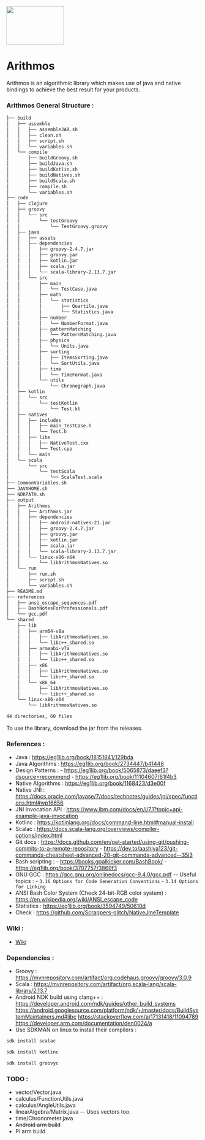 <img src="https://user-images.githubusercontent.com/60224159/148698536-753320a3-44a0-42ea-9f47-afcb1d3f7cab.png" width="150" height="100"> <h1> Arithmos </h1>

Arithmos is an algorithmic library which makes use of java and native bindings to achieve the best result for your products.

### Arithmos General Structure : 
```bash
├── build
│   ├── assemble
│   │   ├── assembleJAR.sh
│   │   ├── clean.sh
│   │   ├── script.sh
│   │   └── variables.sh
│   └── compile
│       ├── buildGroovy.sh
│       ├── buildJava.sh
│       ├── buildKotlin.sh
│       ├── buildNatives.sh
│       ├── buildScala.sh
│       ├── compile.sh
│       └── variables.sh
├── code
│   ├── clojure
│   ├── groovy
│   │   └── src
│   │       └── testGroovy
│   │           └── TestGroovy.groovy
│   ├── java
│   │   ├── assets
│   │   ├── dependencies
│   │   │   ├── groovy-2.4.7.jar
│   │   │   ├── groovy.jar
│   │   │   ├── kotlin.jar
│   │   │   ├── scala.jar
│   │   │   └── scala-library-2.13.7.jar
│   │   └── src
│   │       ├── main
│   │       │   └── TestCase.java
│   │       ├── math
│   │       │   └── statistics
│   │       │       ├── Quartile.java
│   │       │       └── Statistics.java
│   │       ├── number
│   │       │   └── NumberFormat.java
│   │       ├── patternMatching
│   │       │   └── PatternMatching.java
│   │       ├── physics
│   │       │   └── Units.java
│   │       ├── sorting
│   │       │   ├── ItemsSorting.java
│   │       │   └── SortUtils.java
│   │       ├── time
│   │       │   └── TimeFormat.java
│   │       └── utils
│   │           └── Chronograph.java
│   ├── kotlin
│   │   └── src
│   │       └── testKotlin
│   │           └── Test.kt
│   ├── natives
│   │   ├── includes
│   │   │   ├── main_TestCase.h
│   │   │   └── Test.h
│   │   ├── libs
│   │   │   ├── NativeTest.cxx
│   │   │   └── Test.cpp
│   │   └── main
│   └── scala
│       └── src
│           └── testScala
│               └── ScalaTest.scala
├── CommonVariables.sh
├── JAVAHOME.sh
├── NDKPATH.sh
├── output
│   ├── Arithmos
│   │   ├── Arithmos.jar
│   │   ├── dependencies
│   │   │   ├── android-natives-21.jar
│   │   │   ├── groovy-2.4.7.jar
│   │   │   ├── groovy.jar
│   │   │   ├── kotlin.jar
│   │   │   ├── scala.jar
│   │   │   └── scala-library-2.13.7.jar
│   │   └── linux-x86-x64
│   │       └── libArithmosNatives.so
│   └── run
│       ├── run.sh
│       ├── script.sh
│       └── variables.sh
├── README.md
├── references
│   ├── ansi_escape_sequences.pdf
│   ├── BashNotesForProfessionals.pdf
│   └── gcc.pdf
└── shared
    ├── lib
    │   ├── arm64-v8a
    │   │   ├── libArithmosNatives.so
    │   │   └── libc++_shared.so
    │   ├── armeabi-v7a
    │   │   ├── libArithmosNatives.so
    │   │   └── libc++_shared.so
    │   ├── x86
    │   │   ├── libArithmosNatives.so
    │   │   └── libc++_shared.so
    │   └── x86_64
    │       ├── libArithmosNatives.so
    │       └── libc++_shared.so
    └── linux-x86-x64
        └── libArithmosNatives.so

44 directories, 60 files
```

To use the library, download the jar from the releases.

### References : 
- Java : https://eg1lib.org/book/18151841/129bda
- Java Algorithms : https://eg1lib.org/book/2734447/b41448
- Design Patterns : - https://eg1lib.org/book/5065873/daeef3?dsource=recommend
		    - https://eg1lib.org/book/11104607/61f4b3
- Native Algorithms : https://eg1lib.org/book/1168423/d3e00f
- Native JNI : https://docs.oracle.com/javase/7/docs/technotes/guides/jni/spec/functions.html#wp16656
- JNI Invocation API : https://www.ibm.com/docs/en/i/7.1?topic=api-example-java-invocation
- Kotlinc : https://kotlinlang.org/docs/command-line.html#manual-install
- Scalac : https://docs.scala-lang.org/overviews/compiler-options/index.html
- Git docs : https://docs.github.com/en/get-started/using-git/pushing-commits-to-a-remote-repository - https://dev.to/aashiya123/git-commands-cheatsheet-advanced-20-git-commands-advanced--35i3
- Bash scripting : - https://books.goalkicker.com/BashBook/ 
		   - https://eg1lib.org/book/3707757/3869f3
- GNU GCC : https://gcc.gnu.org/onlinedocs/gcc-9.4.0/gcc.pdf
-- Useful topics : - `3.16 Options for Code Generation Conventions`
		   - `3.14 Options for Linking`
- ANSI Bash Color System (Check 24-bit-RGB color system) : https://en.wikipedia.org/wiki/ANSI_escape_code
- Statistics : https://eg1lib.org/book/3594749/50610d		 
- Check : https://github.com/Scrappers-glitch/NativeJmeTemplate

### Wiki : 
- [Wiki](https://github.com/Scrappers-glitch/Arithmos/wiki/How-to-use-Arithmos-%3F)

### Dependencies : 
- Groovy : https://mvnrepository.com/artifact/org.codehaus.groovy/groovy/3.0.9
- Scala : https://mvnrepository.com/artifact/org.scala-lang/scala-library/2.13.7
- Android NDK build using clang++ : https://developer.android.com/ndk/guides/other_build_systems
				    https://android.googlesource.com/platform/ndk/+/master/docs/BuildSystemMaintainers.md#libc
				    https://stackoverflow.com/a/17131418/11094789
                                    https://developer.arm.com/documentation/den0024/a
- Use SDKMAN on linux to install their compilers : 

```bash
sdk install scalac
```

```bash 
sdk install kotlinc
```

```bash 
sdk install groovyc
```

### TODO : 
- vector/Vector.java
- calculus/FunctionUtils.java
- calculus/AngleUtils.java
- linearAlgebra/Matrix.java -- Uses vectors too.
- time/Chronometer.java
- <s> Android arm build </s>
- Pi arm build
